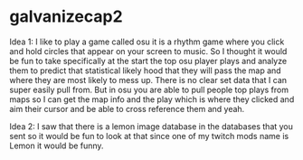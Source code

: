 # galvanizecap2

Idea 1: 
  I like to play a game called osu it is a rhythm game where you click and hold circles that appear on your screen to music. So I thought it would be fun to take specifically at the start the top osu player plays and analyze them to predict that statistical likely hood that they will pass the map and where they are most likely to mess up.
  There is no clear set data that I can super easily pull from. But in osu you are able to pull people top plays from maps so I can get the map info and the play which is where they clicked and aim their cursor and be able to cross reference them and yeah.
  
Idea 2:
  I saw that there is a lemon image database in the databases that you sent so it would be fun to look at that since one of my twitch mods name is Lemon it would be funny.
